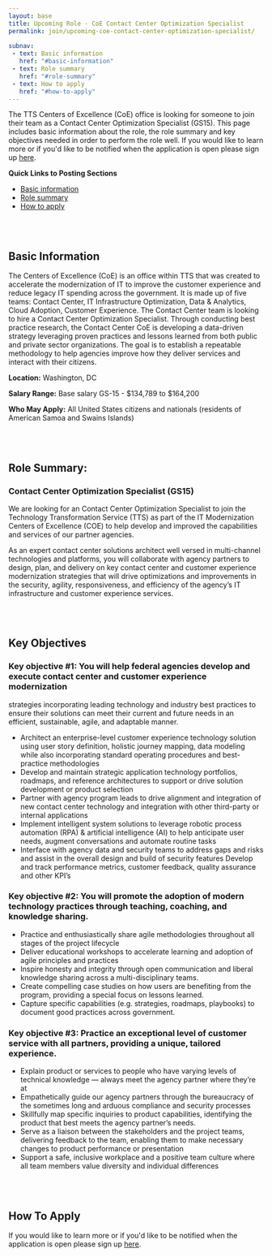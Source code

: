 ```yaml
---
layout: base
title: Upcoming Role - CoE Contact Center Optimization Specialist
permalink: join/upcoming-coe-contact-center-optimization-specialist/ 
 
subnav:
 - text: Basic information
   href: "#basic-information"
 - text: Role summary
   href: "#role-summary" 
 - text: How to apply
   href: "#how-to-apply"
---
```


The TTS Centers of Excellence (CoE) office is looking for someone to join their team as a Contact Center Optimization 
Specialist (GS15). This page includes basic information about the role, the role summary and key objectives needed in order to perform the role well. If you would like to learn more or if you'd like to be notified when the application is open please sign up [here](https://docs.google.com/forms/d/e/1FAIpQLSft7yLIFYAgxYU9W0FOf2qlxgHy6kZ84aXAMG4R6H3_ra-Ilg/viewform?usp=sf_link).

**Quick Links to Posting Sections**
- [Basic information]({{site.baseurl}}/join/upcoming-CoE-cloud-adoption-specialist/#basic-information)
- [Role summary]({{site.baseurl}}/join/upcoming-CoE-cloud-adoption-specialist/#role-summary)
- [How to apply]({{site.baseurl}}/join/upcoming-CoE-cloud-adoption-specialist/#how-to-apply)


<div class="paragraph"><p><br>
<br></p></div>


## Basic Information

The Centers of Excellence (CoE) is an office within TTS that was created to accelerate the modernization of IT to improve 
the customer experience and reduce legacy IT spending across the government. It is made up of five teams: Contact Center, IT 
Infrastructure Optimization, Data & Analytics, Cloud Adoption, Customer Experience. The Contact Center team is looking to 
hire a Contact Center Optimization Specialist.  Through conducting best practice research, the Contact Center CoE is developing a data-driven strategy leveraging proven practices and lessons learned from both public and private sector organizations. The goal is to establish a repeatable methodology to help agencies improve how they deliver services and interact with their citizens.

**Location:** 
Washington, DC

**Salary Range:** 
Base salary GS-15 - $134,789 to $164,200

**Who May Apply:**
All United States citizens and nationals (residents of American Samoa and Swains Islands) 

<div class="paragraph"><p><br>
<br></p></div>


## Role Summary: 

### Contact Center Optimization Specialist (GS15)

We are looking for an Contact Center Optimization Specialist to join the Technology Transformation Service (TTS) as part of the IT Modernization Centers of Excellence (COE)  to help develop and improved the capabilities and services of our partner 
agencies.

As an expert contact center solutions architect well versed in multi-channel technologies and platforms, you will collaborate with agency partners to design, plan, and delivery on key contact center and customer experience modernization strategies that will drive optimizations and improvements in the security, agility, responsiveness, and efficiency of the agency’s IT infrastructure and customer experience services.


<div class="paragraph"><p><br>
<br></p></div>

## Key Objectives

### Key objective #1: You will help federal agencies develop and execute contact center and customer experience modernization
strategies incorporating leading technology and industry best practices to ensure their solutions can meet their current 
and future needs in an efficient, sustainable, agile, and adaptable manner.

- Architect an enterprise-level customer experience technology solution using user story definition, holistic journey mapping, data modeling while also incorporating standard operating procedures and best-practice methodologies
- Develop and maintain strategic application technology portfolios, roadmaps, and reference architectures to support or drive solution development or product selection
- Partner with agency program leads to drive alignment and integration of new contact center technology and integration with other third-party or internal applications
- Implement intelligent system solutions to leverage robotic process automation (RPA) & artificial intelligence (AI) to help anticipate user needs, augment conversations and automate routine tasks
- Interface with agency data and security teams to address gaps and risks and assist in the overall design and build of security features
Develop and track performance metrics, customer feedback, quality assurance and other KPI’s
 

### Key objective #2: You will promote the adoption of modern technology practices through teaching, coaching, and knowledge sharing.

- Practice and enthusiastically share agile methodologies throughout all stages of the project lifecycle
- Deliver educational workshops to accelerate learning and adoption of agile principles and practices
- Inspire honesty and integrity through open communication and liberal knowledge sharing across a multi-disciplinary teams.
- Create compelling case studies on how users are benefiting from the program, providing a special focus on lessons learned. 
- Capture specific capabilities (e.g. strategies, roadmaps, playbooks) to document good practices across government.


### Key objective #3: Practice an exceptional level of customer service with all partners, providing a unique, tailored experience.  

- Explain product or services to people who have varying levels of technical knowledge — always meet the agency partner where they’re at
- Empathetically guide our agency partners through the bureaucracy of the sometimes long and arduous compliance and security processes 
- Skillfully map specific inquiries to product capabilities, identifying the product that best meets the agency partner’s needs.
- Serve as a liaison between the stakeholders and the project teams, delivering feedback to the team, enabling them to make necessary changes to product performance or presentation
- Support a safe, inclusive workplace and a positive team culture where all team members value diversity and individual differences


<div class="paragraph"><p><br>
<br></p></div>



## How To Apply

If you would like to learn more or if you'd like to be notified when the application is open please sign up [here](https://docs.google.com/forms/d/e/1FAIpQLSft7yLIFYAgxYU9W0FOf2qlxgHy6kZ84aXAMG4R6H3_ra-Ilg/viewform?usp=sf_link).
